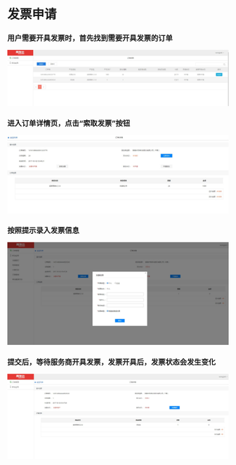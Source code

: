 # 发票申请
### 用户需要开具发票时，首先找到需要开具发票的订单
![](/articles/yycloud/2-/fapiao1.jpg)
### 进入订单详情页，点击“索取发票”按钮
![](/articles/yycloud/2-/开发票-开发票2.jpg)
### 按照提示录入发票信息
![](/articles/yycloud/2-/开发票-开发票3.jpg)
### 提交后，等待服务商开具发票，发票开具后，发票状态会发生变化
![](/articles/yycloud/2-/开发票-开发票4.jpg)